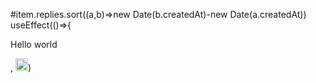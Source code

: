 #item.replies.sort((a,b)=>new Date(b.createdAt)-new Date(a.createdAt))
 useEffect(()=>{
 
 Hello world

 ,      <img src="https://cdn.jsdelivr.net/gh/devicons/devicon/icons/javascript/javascript-original.svg" alt="JavaScript Logo" style="width: 20px; height: 20px;" />)
 
